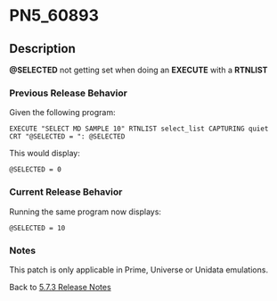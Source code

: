 # PN5_60893

<PageHeader />

## Description

**@SELECTED** not getting set when doing an **EXECUTE** with a **RTNLIST**

### Previous Release Behavior

Given the following program:

```
EXECUTE "SELECT MD SAMPLE 10" RTNLIST select_list CAPTURING quiet
CRT "@SELECTED = ": @SELECTED
```

This would display:

```
@SELECTED = 0
```

### Current Release Behavior

Running the same program now displays:

```
@SELECTED = 10
```

### Notes

This patch is only applicable in Prime, Universe or Unidata emulations.

Back to [5.7.3 Release Notes](./../jbase-5.7.3-release-notes/README.md)
  
<PageFooter />
